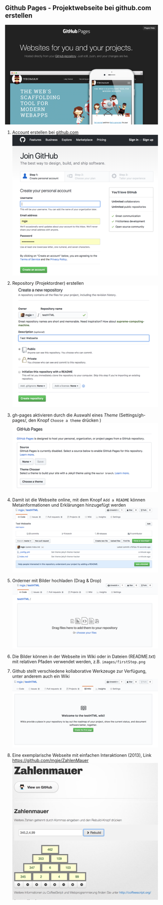 ## Github Pages - Projektwebseite bei github.com erstellen

![](images/githubpages.png)

1. Account erstellen bei [github.com](https://gihub.com)
![](images/account.png)

1. Repository (Projektordner) erstellen
![](images/make_repository.png)

1. gh-pages aktivieren durch die Auswahl eines *Theme* (Settings/gh-pages/, den Knopf ```Choose a theme``` drücken )
![](images/choose_a_theme.png)

1. Damit ist die Webseite online, mit dem Knopf ```Add a README``` können Metainformationen und Erklärungen hinzugefügt werden
![](images/firstStep.png)


1. Orderner mit Bilder hochladen (Drag & Drop)
![](images/drag_drop.png)

1. Die Bilder können in der Webseite im Wiki oder in Dateien (README.txt) mit relativen Pfaden verwendet werden, z.B. ```images/firstStep.png```

1. Github stellt verschiedene kollaborative Werkzeuge zur Verfügung, unter anderem auch ein Wiki
![](images/start_wiki.png)

1. Eine exemplarische Webseite mit einfachen Interaktionen (2013), Link https://github.com/mgje/ZahlenMauer
![](images/zahlenmauer.png)



